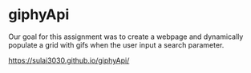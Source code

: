 # giphyApi
Our goal for this assignment was to create a webpage and dynamically populate a grid with gifs when the user input a search parameter.


https://sulai3030.github.io/giphyApi/
